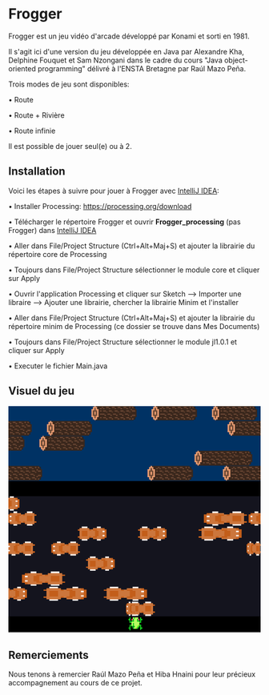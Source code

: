 # Frogger
Frogger est un jeu vidéo d'arcade développé par Konami et sorti en 1981. 

Il s'agit ici d'une version du jeu développée en Java par Alexandre Kha, Delphine Fouquet et Sam Nzongani dans le cadre du cours "Java object-oriented programming" délivré à l'ENSTA Bretagne par Raúl Mazo Peña. 

Trois modes de jeu sont disponibles:

• Route

• Route + Rivière

• Route infinie

Il est possible de jouer seul(e) ou à 2.

## Installation
Voici les étapes à suivre pour jouer à Frogger avec [IntelliJ IDEA](https://www.jetbrains.com/fr-fr/idea/):

• Installer Processing: https://processing.org/download

• Télécharger le répertoire Frogger et ouvrir **Frogger_processing** (pas Frogger) dans [IntelliJ IDEA](https://www.jetbrains.com/fr-fr/idea/)

• Aller dans File/Project Structure (Ctrl+Alt+Maj+S) et ajouter la librairie du répertoire core de Processing

• Toujours dans File/Project Structure sélectionner le module core et cliquer sur Apply

• Ouvrir l'application Processing et cliquer sur Sketch --> Importer une libraire --> Ajouter une librairie, chercher la librairie Minim et l'installer

• Aller dans File/Project Structure (Ctrl+Alt+Maj+S) et ajouter la librairie du répertoire minim de Processing (ce dossier se trouve dans Mes Documents)

• Toujours dans File/Project Structure sélectionner le module jl1.0.1 et cliquer sur Apply

• Executer le fichier Main.java

## Visuel du jeu
![plot](./Frogger_processing/src/main/java/Resources/Images/visu_frogger1.png)

## Remerciements
Nous tenons à remercier Raúl Mazo Peña et Hiba Hnaini pour leur précieux accompagnement au cours de ce projet.
